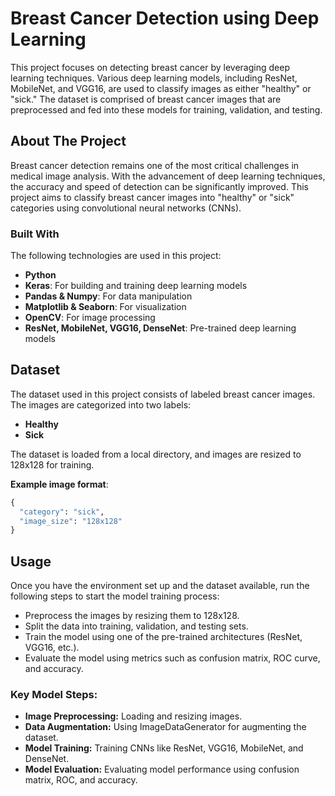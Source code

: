 # Breast Cancer Detection using Deep Learning

This project focuses on detecting breast cancer by leveraging deep learning techniques. Various deep learning models, including ResNet, MobileNet, and VGG16, are used to classify images as either "healthy" or "sick." The dataset is comprised of breast cancer images that are preprocessed and fed into these models for training, validation, and testing.

## About The Project

Breast cancer detection remains one of the most critical challenges in medical image analysis. With the advancement of deep learning techniques, the accuracy and speed of detection can be significantly improved. This project aims to classify breast cancer images into "healthy" or "sick" categories using convolutional neural networks (CNNs).

### Built With
The following technologies are used in this project:
- **Python**
- **Keras**: For building and training deep learning models
- **Pandas & Numpy**: For data manipulation
- **Matplotlib & Seaborn**: For visualization
- **OpenCV**: For image processing
- **ResNet, MobileNet, VGG16, DenseNet**: Pre-trained deep learning models

## Dataset

The dataset used in this project consists of labeled breast cancer images. The images are categorized into two labels:
- **Healthy**
- **Sick**

The dataset is loaded from a local directory, and images are resized to 128x128 for training.

**Example image format**:
```python
{
  "category": "sick",
  "image_size": "128x128"
}
```

## Usage
Once you have the environment set up and the dataset available, run the following steps to start the model training process:
- Preprocess the images by resizing them to 128x128.
- Split the data into training, validation, and testing sets.
- Train the model using one of the pre-trained architectures (ResNet, VGG16, etc.).
- Evaluate the model using metrics such as confusion matrix, ROC curve, and accuracy.

### Key Model Steps:
- **Image Preprocessing:** Loading and resizing images.
- **Data Augmentation:** Using ImageDataGenerator for augmenting the dataset.
- **Model Training:** Training CNNs like ResNet, VGG16, MobileNet, and DenseNet.
- **Model Evaluation:** Evaluating model performance using confusion matrix, ROC, and accuracy.